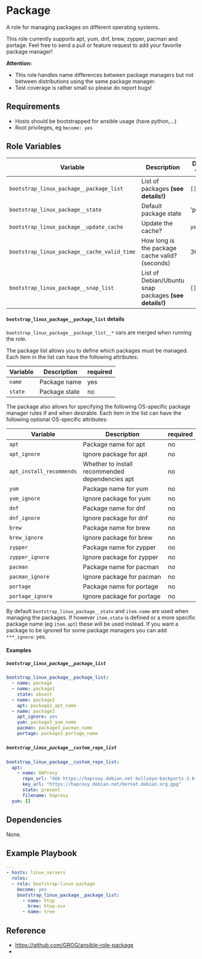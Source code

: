 # Package

A role for managing packages on different operating systems.

This role currently supports apt, yum, dnf, brew, zypper, pacman and portage.
Feel free to send a pull or feature request to add your favorite package
manager!

**Attention:**

- This role handles name differences between package managers but not between
  distributions using the same package manager.
- Test coverage is rather small so please do report bugs!

## Requirements

- Hosts should be bootstrapped for ansible usage (have python,...)
- Root privileges, eg `become: yes`

## Role Variables

| Variable | Description | Default value |
|----------|-------------|---------------|
| `bootstrap_linux_package__package_list` | List of packages **(see details!)** | `[]` |
| `bootstrap_linux_package__state` | Default package state | 'present' |
| `bootstrap_linux_package__update_cache` | Update the cache? | `yes` |
| `bootstrap_linux_package__cache_valid_time` | How long is the package cache valid? (seconds) | 3600 |
| `bootstrap_linux_package__snap_list` | List of Debian/Ubuntu snap packages **(see details!)** | `[]` |

#### `bootstrap_linux_package__package_list` details

`bootstrap_linux_package__package_list__*` vars are merged when running the role. 

The package list allows you to define which packages must be managed. Each item in the list can have the following attributes:

| Variable | Description | required |
|----------|-------------|----------|
| `name` | Package name | yes |
| `state` | Package state | no |

The package also allows for specifying the following OS-specific package manager rules if and when desirable.  Each item in the list can have the following optional OS-specific attributes:

| Variable | Description | required |
|----------|-------------|----------|
| `apt` | Package name for apt | no |
| `apt_ignore` | Ignore package for apt | no |
| `apt_install_recommends` | Whether to install recommended dependencies apt    | no |
| `yum` | Package name for yum | no |
| `yum_ignore` | Ignore package for yum | no |
| `dnf` | Package name for dnf | no |
| `dnf_ignore` | Ignore package for dnf | no |
| `brew` | Package name for brew | no |
| `brew_ignore` | Ignore package for brew | no |
| `zypper` | Package name for zypper | no |
| `zypper_ignore` | Ignore package for zypper | no |
| `pacman` | Package name for pacman | no |
| `pacman_ignore` | Ignore package for pacman | no |
| `portage` | Package name for portage | no |
| `portage_ignore` | Ignore package for portage | no |

By default `bootstrap_linux_package__state` and `item.name` are used when managing the packages.
If however `item.state` is defined or a more specific package name (eg
`item.apt`) these will be used instead. If you want a package to be ignored for
some package managers you can add `***_ignore`: yes.

#### Examples

##### `bootstrap_linux_package__package_list`

```yaml
bootstrap_linux_package__package_list:
  - name: package
  - name: package1
    state: absent
  - name: package2
    apt: package2_apt_name
  - name: package3
    apt_ignore: yes
    yum: package3_yum_name
    pacman: package3_pacman_name
    portage: package3_portage_name
```

#####


##### `bootstrap_linux_package__custom_repo_list`

```yaml
bootstrap_linux_package__custom_repo_list:
  apt:
    - name: HAProxy
      repo_url: "deb https://haproxy.debian.net bullseye-backports-2.6 main"
      key_url: "https://haproxy.debian.net/bernat.debian.org.gpg"
      state: present
      filename: haproxy
  yum: []
```


## Dependencies

None.

## Example Playbook

```yaml
---
- hosts: linux_servers
  roles:
  - role: bootstrap-linux-package
    become: yes
    bootstrap_linux_package__package_list: 
      - name: htop
        brew: htop-osx
      - name: tree
```

## Reference

- https://github.com/GROG/ansible-role-package
- 